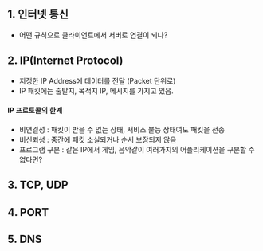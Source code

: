 
## 1. 인터넷 통신
- 어떤 규칙으로 클라이언트에서 서버로 연결이 되나?

## 2. IP(Internet Protocol)
- 지정한 IP Address에 데이터를 전달 (Packet 단위로)
- IP 패킷에는 출발지, 목적지 IP, 메시지를 가지고 있음.

#### IP 프로토콜의 한계
- 비연결성 : 패킷이 받을 수 없는 상태, 서비스 불능 상태여도 패킷을 전송
- 비신뢰성 : 중간에 패킷 소실되거나 순서 보장되지 않음
- 프로그램 구분 : 같은 IP에서 게임, 음악같이 여러가지의 어플리케이션을 구분할 수 없다면?

## 3. TCP, UDP

## 4. PORT

## 5. DNS
